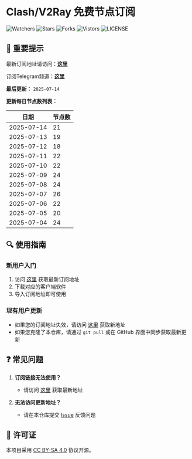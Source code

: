 # Clash/V2Ray 免费节点订阅

![Watchers](https://img.shields.io/github/watchers/openrunner/clash-freenode) ![Stars](https://img.shields.io/github/stars/openrunner/clash-freenode) ![Forks](https://img.shields.io/github/forks/openrunner/clash-freenode) ![Vistors](https://visitor-badge.laobi.icu/badge?page_id=openrunner.clash-freenode) ![LICENSE](https://img.shields.io/badge/license-CC%20BY--SA%204.0-green.svg)

## 📢 重要提示

最新订阅地址请访问：[**这里**](https://free.datiya.com/)

订阅Telegram频道：[**这里**](https://t.me/freenodedaily)

**最后更新：** `2025-07-14`

**更新每日节点数列表：**

| 日期 | 节点数 |
| ---- | ---- |
| 2025-07-14 | 21 |
| 2025-07-13 | 19 |
| 2025-07-12 | 18 |
| 2025-07-11 | 22 |
| 2025-07-10 | 22 |
| 2025-07-09 | 24 |
| 2025-07-08 | 24 |
| 2025-07-07 | 26 |
| 2025-07-06 | 22 |
| 2025-07-05 | 20 |
| 2025-07-04 | 24 |


## 🔍 使用指南

### 新用户入门
1. 访问 [这里](https://free.datiya.com/) 获取最新订阅地址
2. 下载对应的客户端软件
3. 导入订阅地址即可使用

### 现有用户更新
- 如果您的订阅地址失效，请访问 [这里](https://free.datiya.com/) 获取新地址
- 如果您克隆了本仓库，请通过 `git pull` 或在 GitHub 界面中同步获取最新更新

## ❓ 常见问题

1. **订阅链接无法使用？**
   - 请访问 [这里](https://free.datiya.com/) 获取最新地址

2. **无法访问更新地址？**
   - 请在本仓库提交 [Issue](https://github.com/openrunner/clash-freenode/issues) 反馈问题


## 📜 许可证

本项目采用 [CC BY-SA 4.0](https://creativecommons.org/licenses/by-sa/4.0/) 协议开源。
